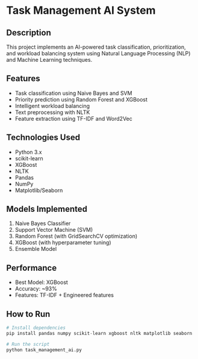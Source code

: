 # Task Management AI System

## Description
This project implements an AI-powered task classification, prioritization, and workload balancing system using Natural Language Processing (NLP) and Machine Learning techniques.

## Features
- Task classification using Naive Bayes and SVM
- Priority prediction using Random Forest and XGBoost
- Intelligent workload balancing
- Text preprocessing with NLTK
- Feature extraction using TF-IDF and Word2Vec

## Technologies Used
- Python 3.x
- scikit-learn
- XGBoost
- NLTK
- Pandas
- NumPy
- Matplotlib/Seaborn

## Models Implemented
1. Naive Bayes Classifier
2. Support Vector Machine (SVM)
3. Random Forest (with GridSearchCV optimization)
4. XGBoost (with hyperparameter tuning)
5. Ensemble Model

## Performance
- Best Model: XGBoost
- Accuracy: ~93%
- Features: TF-IDF + Engineered features

## How to Run
```python
# Install dependencies
pip install pandas numpy scikit-learn xgboost nltk matplotlib seaborn

# Run the script
python task_management_ai.py
